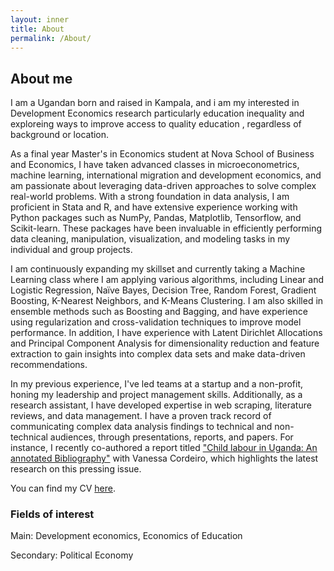 ```yaml
---
layout: inner
title: About
permalink: /About/
---
```

## About me
I am a Ugandan born and raised in Kampala, and i am my interested in Development Economics research particularly education inequality and exploreing ways to improve access to quality education , regardless of background or location.
 
As a final year Master's in Economics student at Nova School of Business and Economics, I have taken advanced classes in microeconometrics, machine learning, international migration and development economics, and am passionate about leveraging data-driven approaches to solve complex real-world problems. With a strong foundation in data analysis, I am proficient in Stata and R, and have extensive experience working with Python packages such as NumPy, Pandas, Matplotlib, Tensorflow, and Scikit-learn. These packages have been invaluable in efficiently performing data cleaning, manipulation, visualization, and modeling tasks in my individual and group projects.

I am continuously expanding my skillset and currently taking a Machine Learning class where I am applying various algorithms, including Linear and Logistic Regression, Naïve Bayes, Decision Tree, Random Forest, Gradient Boosting, K-Nearest Neighbors, and K-Means Clustering. I am also skilled in ensemble methods such as Boosting and Bagging, and have experience using regularization and cross-validation techniques to improve model performance. In addition, I have experience with Latent Dirichlet Allocations and Principal Component Analysis for dimensionality reduction and feature extraction to gain insights into complex data sets and make data-driven recommendations.

In my previous experience, I've led teams at a startup and a non-profit, honing my leadership and project management skills. Additionally, as a research assistant, I have developed expertise in web scraping, literature reviews, and data management. I have a proven track record of communicating complex data analysis findings to technical and non-technical audiences, through presentations, reports, and papers. For instance, I recently co-authored a report titled ["Child labour in Uganda: An annotated Bibliography"](jamesahabyona.github.io/Uganda-1.pdf) with Vanessa Cordeiro, which highlights the latest research on this pressing issue.

You can find my CV [here]().

### Fields of interest

Main: Development economics, Economics of Education 

Secondary: Political Economy
